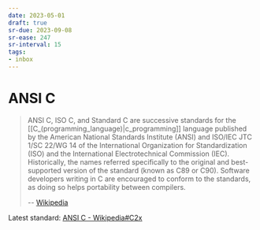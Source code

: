 ```yaml
---
date: 2023-05-01
draft: true
sr-due: 2023-09-08
sr-ease: 247
sr-interval: 15
tags:
- inbox
---
```


# ANSI C

> ANSI C, ISO C, and Standard C are successive standards for the
> [[C_(programming_language)|c_programming]] language published by the American
> National Standards Institute (ANSI) and ISO/IEC JTC 1/SC 22/WG 14 of the
> International Organization for Standardization (ISO) and the International
> Electrotechnical Commission (IEC). Historically, the names referred
> specifically to the original and best-supported version of the standard (known
> as C89 or C90). Software developers writing in C are encouraged to conform to
> the standards, as doing so helps portability between compilers.
>
> -- [Wikipedia](https://en.wikipedia.org/wiki/ANSI_C)

Latest standard:
[ANSI C - Wikipedia#C2x](https://en.wikipedia.org/wiki/ANSI_C#C2x)